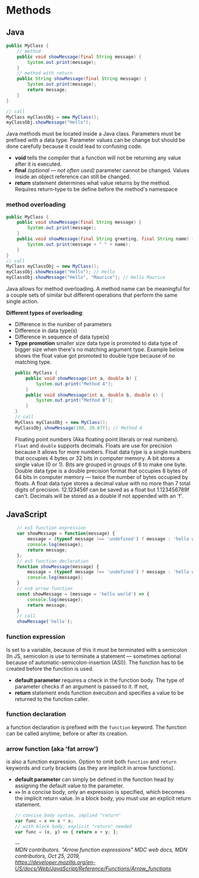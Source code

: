 # Methods
## Java
```java
public MyClass {
    // method
    public void showMessage(final String message) {
        System.out.print(message);
    }
    // method with return
    public String showMessage(final String message) {
        System.out.print(message);
        return message;
    }
}

// call
MyClass myClassObj = new MyClass();
myClassObj.showMessage("Hello");
```
Java methods must be located inside a Java class. Parameters must be prefixed with a data type. Parameter values can be change but should be done carefully because it could lead to confusing code.
- **void** tells the compiler that a function will not be returning any value after it is executed.
- **final** *(optional — not often used)* parameter cannot be changed. Values inside an object reference can still be changed.
- **return** statement determines what value returns by the method. Requires return-type to be define before the method's namespace

### method overloading
```java
public MyClass {
    public void showMessage(final String message) {
        System.out.print(message);
    }
    public void showMessage(final String greeting, final String name) {
        System.out.print(message + " " + name);
    }
}
// call
MyClass myClassObj = new MyClass();
myClassObj.showMessage("Hello"); // Hello
myClassObj.showMessage("Hello", "Maurice"); // Hello Maurice
```
Java allows for method overloading. A method name can be meaningful for a couple sets of similar but different operations that perform the same single action.

**Different types of overloading**:
- Difference in the number of parameters
- Difference in data type(s)
- Difference in sequence of data type(s)
- **Type promotion** smaller size data type is promoted to data type of bigger size when there's no matching argument type. Example below shows the float value got promoted to double type because of no matching type.
    ```java
    public MyClass {
        public void showMessage(int a, double b) {
            System.out.print("Method A");
        }
        public void showMessage(int a, double b, double c) {
            System.out.print("Method B");
        }
    }
    // call
    MyClass myClassObj = new MyClass();
    myClassObj.showMessage(100, 20.67f); // Method A
    ```
    Floating point numbers (Aka floating point literals or real numbers). `Float` and `double` supports decimals. Floats are use for precision because it allows for more numbers. Float data type is a single numbers that occupies 4 bytes or 32 bits in computer memory. A bit stores a single value (0 or 1). Bits are grouped in groups of 8 to make one byte. Double data type is a double precision format that occupies 8 bytes of 64 bits in computer memory — twice the number of bytes occupied by floats. A float data type stores a decimal value with no more than 7 total digits of precision. 12.123456f can be saved as a float but 1.123456789f can't. Decimals will be stored as a double if not appended with an 'f'.

## JavaScript
```javascript
    // es5 function expression
    var showMessage = function(message) {
        message = (typeof message !== 'undefined') ? message : 'hello world';
        console.log(message);
        return message;
    };
    // es5 function declaration
    function showMessage(message) {
        message = (typeof message !== 'undefined') ? message : 'hello world';
        console.log(message);
    }
    // es6 arrow function
    const showMessage = (message = 'hello world') => {
        console.log(message);
        return message;
    }
    // call
    showMessage('hello');
```
### function expression
Is set to a variable, because of this it must be terminated with a semicolon (In JS, semicolon is use to terminate a statement — sometimes optional because of automatic-semicolon-insertion (ASI)). The function has to be created before the function is used.
- **default parameter** requires a check in the function body. The type of parameter checks if an argument is passed to it. If not,
- **return** statement ends function execution and specifies a value to be returned to the function caller.
### function declaration
a function declaration is prefixed with the `function` keyword. The function can be called anytime, before or after its creation.
### arrow function (aka 'fat arrow')
is also a function expression. Option to omit both `function` and `return` keywords and curly brackets (as they are implicit in arrow functions).  
- **default parameter** can simply be defined in the function head by assigning the default value to the parameter.
- **`=>`** In a concise body, only an expression is specified, which becomes the implicit return value. In a block body, you must use an explicit return statement.
    ```javascript
    // concise body syntax, implied "return"
    var func = x => x * x;                  
    // with block body, explicit "return" needed
    var func = (x, y) => { return x + y; };
    ```
    --  
    *MDN contributors. "Arrow function expressions" MDC web docs, MDN contributors, Oct 25, 2019,*  
    *https://developer.mozilla.org/en-US/docs/Web/JavaScript/Reference/Functions/Arrow_functions*
